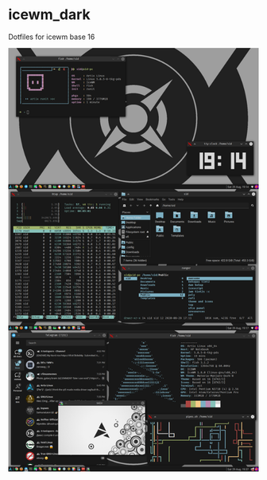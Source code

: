 # icewm_dark
Dotfiles for icewm base 16 

<img src = "https://raw.githubusercontent.com/siduck765/icewm_dark/master/icewmdark!.png">

